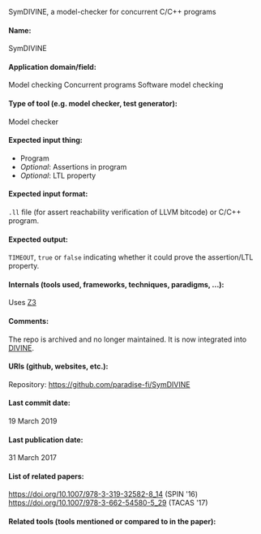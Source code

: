 SymDIVINE, a model-checker for concurrent C/C++ programs

#### Name:
SymDIVINE

#### Application domain/field:
Model checking
Concurrent programs
Software model checking

#### Type of tool (e.g. model checker, test generator):
Model checker

#### Expected input thing:
- Program
- *Optional*: Assertions in program
- *Optional*: LTL property

#### Expected input format:
`.ll` file (for assert reachability verification of LLVM bitcode) or C/C++ program.

#### Expected output:
`TIMEOUT`, `true` or `false` indicating whether it could prove the assertion/LTL property.

#### Internals (tools used, frameworks, techniques, paradigms, ...):
Uses [Z3](../Solvers/SMT/Z3.md)

#### Comments:
The repo is archived and no longer maintained. It is now integrated into [DIVINE](../DIVINE.md).

#### URIs (github, websites, etc.):
Repository: https://github.com/paradise-fi/SymDIVINE

#### Last commit date:
19 March 2019

#### Last publication date:
31 March 2017

#### List of related papers:
https://doi.org/10.1007/978-3-319-32582-8_14 (SPIN '16)
https://doi.org/10.1007/978-3-662-54580-5_29 (TACAS '17)

#### Related tools (tools mentioned or compared to in the paper):
